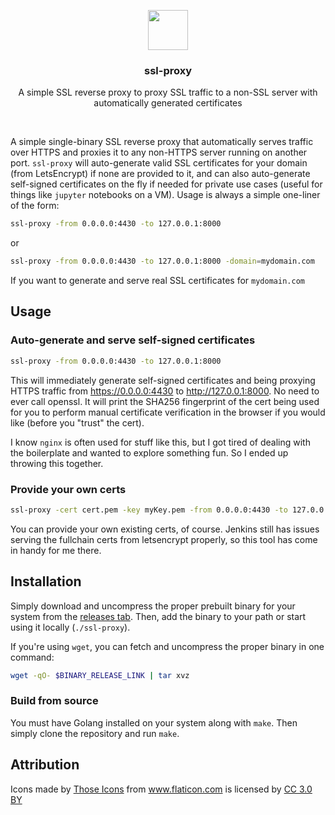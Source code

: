 <p align="center">
  <img src="https://suyashkumar.com/assets/img/lock.png" width="64">
  <h3 align="center">ssl-proxy</h3>
  <p align="center">A simple SSL reverse proxy to proxy SSL traffic to a non-SSL server with automatically generated certificates<p>
  <p align="center"><a href="https://goreportcard.com/report/github.com/suyashkumar/ssl-proxy"><img src="https://goreportcard.com/report/github.com/suyashkumar/ssl-proxy" alt=""></a> 
    <a href="https://godoc.org/github.com/suyashkumar/ssl-proxy"><img src="https://godoc.org/github.com/suyashkumar/ssl-proxy?status.svg" alt=""></a> 
  </p>
</p>


A simple single-binary SSL reverse proxy that automatically serves traffic over HTTPS and proxies it to any non-HTTPS server running on another port. `ssl-proxy` will auto-generate valid SSL certificates for your domain (from LetsEncrypt) if none are provided to it, and can also auto-generate self-signed certificates on the fly if needed for private use cases (useful for things like `jupyter` notebooks on a VM). Usage is always a simple one-liner of the form:
```sh
ssl-proxy -from 0.0.0.0:4430 -to 127.0.0.1:8000
```
or
```sh
ssl-proxy -from 0.0.0.0:4430 -to 127.0.0.1:8000 -domain=mydomain.com
```
If you want to generate and serve real SSL certificates for `mydomain.com`

## Usage
### Auto-generate and serve self-signed certificates
```sh
ssl-proxy -from 0.0.0.0:4430 -to 127.0.0.1:8000
```
This will immediately generate self-signed certificates and being proxying HTTPS traffic from https://0.0.0.0:4430 to http://127.0.0.1:8000. No need to ever call openssl. It will print the SHA256 fingerprint of the cert being used for you to perform manual certificate verification in the browser if you would like (before you "trust" the cert).

I know `nginx` is often used for stuff like this, but I got tired of dealing with the boilerplate and wanted to explore something fun. So I ended up throwing this together. 

### Provide your own certs
```sh
ssl-proxy -cert cert.pem -key myKey.pem -from 0.0.0.0:4430 -to 127.0.0.1:8000
```
You can provide your own existing certs, of course. Jenkins still has issues serving the fullchain certs from letsencrypt properly, so this tool has come in handy for me there. 

## Installation
Simply download and uncompress the proper prebuilt binary for your system from the [releases tab](https://github.com/suyashkumar/ssl-proxy/releases/). Then, add the binary to your path or start using it locally (`./ssl-proxy`).

If you're using `wget`, you can fetch and uncompress the proper binary in one command:
```sh
wget -qO- $BINARY_RELEASE_LINK | tar xvz
```

### Build from source
You must have Golang installed on your system along with `make`. Then simply clone the repository and run `make`.

## Attribution
Icons made by <a href="https://www.flaticon.com/authors/those-icons" title="Those Icons">Those Icons</a> from <a href="https://www.flaticon.com/" title="Flaticon">www.flaticon.com</a> is licensed by <a href="http://creativecommons.org/licenses/by/3.0/" title="Creative Commons BY 3.0" target="_blank">CC 3.0 BY</a>
